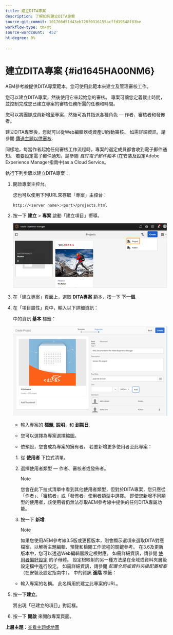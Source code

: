 ```yaml
---
title: 建立DITA專案
description: 了解如何建立DITA專案
source-git-commit: 101766d51d43eb728f0316155acffd19548f83be
workflow-type: tm+mt
source-wordcount: '452'
ht-degree: 0%

---
```



# 建立DITA專案 {#id1645HA00NM6}

AEM參考線提供DITA專案範本，您可使用此範本來建立及管理審核工作。

您可以建立DITA專案，然後使用它來起始您的審核。 專案可讓您定義截止時間，並控制完成您已建立專案的審核任務所需的任務和時間。

您可以將團隊成員新增至專案，然後可為其指派各種角色 — 作者、審核者和發佈者。

建立DITA專案後，您就可以從Web編輯器或資產UI啟動審核。 如需詳細資訊，請參閱 [傳送主題以供審核](review-send-topics-for-review.md#).

同樣地，每當作者起始任何審核工作流程時，專案的選定成員都會收到電子郵件通知。 若要設定電子郵件通知，請參閱 *自訂電子郵件範本* (在安裝及設定Adobe Experience Manager指南中)as a Cloud Service。

執行下列步驟以建立DITA專案：

1. 開啟專案主控台。

   您也可以使用下列URL來存取「專案」主控台：

   ```http
   http://<server name>:<port>/projects.html
   ```

1. 按一下 **建立** \> **專案** 啟動「建立項目」嚮導。

   ![](images/project-console-63.png)

1. 在「建立專案」頁面上，選取 **DITA專案** 範本，按一下 **下一個**.

1. 在「項目屬性」頁中，輸入以下詳細資訊：

   中的資訊 **基本** 標籤：

   ![](images/create-project.png)

   - 輸入專案的 **標題**, **說明**，和 **到期日**.

   - 您可以選擇為專案選擇縮圖。

   - 依預設，您會成為專案的擁有者。 若要新增更多使用者至此專案：
   1. 從 **使用者** 下拉式清單。

   1. 選擇使用者類型 — 作者、審核者或發佈者。

      >[!NOTE]
      >
      >您會在此下拉式清單中看到其他使用者類型，但對於DITA專案，您只應從「作者」、「審核者」或「發佈者」使用者類型中選擇。 即使您新增不同類型的使用者，該使用者仍無法存取AEM參考線中提供的任何DITA專屬功能。

   1. 按一下 **新增**.

      >[!NOTE]
      >
      >如果您使用AEM參考線3.5版或更舊版本，則會顯示選項來選取DITA對應檔案，以解析主題編輯、預覽和檢閱工作流程的關鍵參考。 在3.6及更新版本中，您可以透過Web編輯器設定根對應。 如需詳細資訊，請參閱 [使用者偏好設定](web-editor-features.md#id2087G0P40SB) 的子母體。 設定根映射的另一種方法是在全域或資料夾層級設定檔中進行設定。 如需詳細資訊，請參閱 *配置全局或資料夾級配置檔案* （在安裝及設定指南中）。
   中的資訊 **進階** 標籤：

   - 輸入專案的名稱。 此名稱用於建立此專案的URL。



1. 按一下&#x200B;**建立**。

   將出現「已建立的項目」對話框。

1. 按一下 **開啟** 來開啟專案頁面。


**上層主題：**[&#x200B;查看主題或地圖](review.md)

